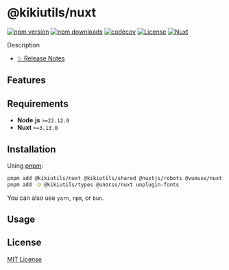 # @kikiutils/nuxt

[![npm version][npm-version-src]][npm-version-href]
[![npm downloads][npm-downloads-src]][npm-downloads-href]
[![codecov][codecov-src]][codecov-href]
[![License][license-src]][license-href]
[![Nuxt][nuxt-src]][nuxt-href]

Description

- [✨ Release Notes](./CHANGELOG.md)

## Features

## Requirements

- **Node.js** `>=22.12.0`
- **Nuxt** `>=3.13.0`

## Installation

Using [pnpm](https://pnpm.io):

```bash
pnpm add @kikiutils/nuxt @kikiutils/shared @nuxtjs/robots @vueuse/nuxt
pnpm add -D @kikiutils/types @unocss/nuxt unplugin-fonts
```

You can also use `yarn`, `npm`, or `bun`.

## Usage

## License

[MIT License](./LICENSE)

<!-- Badges -->
[npm-version-href]: https://npmjs.com/package/@kikiutils/nuxt
[npm-version-src]: https://img.shields.io/npm/v/@kikiutils/nuxt/latest.svg?colorA=18181b&colorB=28cf8d&style=flat

[npm-downloads-href]: https://npmjs.com/package/@kikiutils/nuxt
[npm-downloads-src]: https://img.shields.io/npm/dm/@kikiutils/nuxt.svg?colorA=18181b&colorB=28cf8d&style=flat

[codecov-href]: https://codecov.io/gh/kikiutils/nuxt
[codecov-src]: https://codecov.io/gh/kikiutils/nuxt/graph/badge.svg?token=4FFWT4TFFH

[license-href]: https://github.com/kikiutils/nuxt/blob/main/LICENSE
[license-src]: https://img.shields.io/github/license/kikiutils/nuxt?colorA=18181b&colorB=28cf8d&style=flat

[nuxt-href]: https://nuxt.com
[nuxt-src]: https://img.shields.io/badge/Nuxt-18181b?logo=nuxt.js
